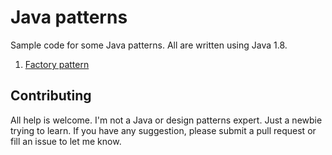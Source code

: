 # Java patterns

Sample code for some Java patterns. All are written using Java 1.8.

1. [Factory pattern](src/main/java/com/juanghurtado/javapatterns/factory/)

## Contributing

All help is welcome. I'm not a Java or design patterns expert. Just a newbie trying to learn. If you have any suggestion, please submit a pull request or fill an issue to let me know.
